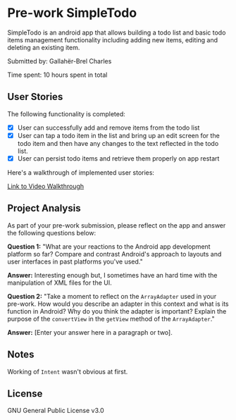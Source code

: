 # Pre-work SimpleTodo
SimpleTodo is an android app that allows building a todo list and basic todo items management functionality including adding new items, editing and deleting an existing item.

Submitted by: Gallahër-Brel Charles

Time spent: 10 hours spent in total

## User Stories

The following functionality is completed:

* [X] User can successfully add and remove items from the todo list
* [X] User can tap a todo item in the list and bring up an edit screen for the todo item and then have any changes to the text reflected in the todo list.
* [X] User can persist todo items and retrieve them properly on app restart

Here's a walkthrough of implemented user stories:

[Link to Video Walkthrough](https://www.dropbox.com/s/utwxnjbf115sz6h/SimpleTodo_walkthrough_001.mp4?dl=true)

## Project Analysis

As part of your pre-work submission, please reflect on the app and answer the following questions below:

**Question 1:** "What are your reactions to the Android app development platform so far? Compare and contrast Android's approach to layouts and user interfaces in past platforms you've used."

**Answer:** Interesting enough but, I sometimes have an hard time with the manipulation of XML files for the UI.

**Question 2:** "Take a moment to reflect on the `ArrayAdapter` used in your pre-work. How would you describe an adapter in this context and what is its function in Android? Why do you think the adapter is important? Explain the purpose of the `convertView` in the `getView` method of the `ArrayAdapter`."

**Answer:** [Enter your answer here in a paragraph or two].

## Notes

Working of `Intent` wasn't obvious at first.

## License

GNU General Public License v3.0